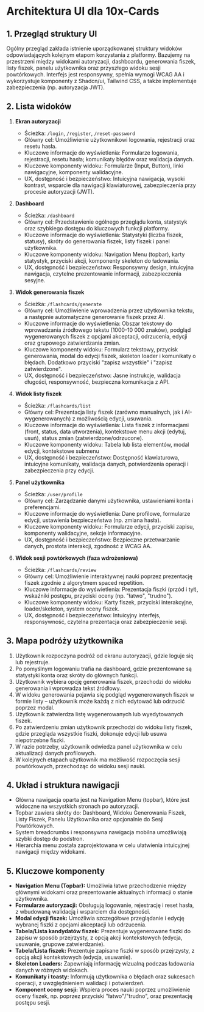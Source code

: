 # Architektura UI dla 10x-Cards

## 1. Przegląd struktury UI

Ogólny przegląd zakłada istnienie uporządkowanej struktury widoków odpowiadających kolejnym etapom korzystania z platformy. Bazujemy na przestrzeni między widokami autoryzacji, dashboardu, generowania fiszek, listy fiszek, panelu użytkownika oraz przyszłego widoku sesji powtórkowych. Interfejs jest responsywny, spełnia wymogi WCAG AA i wykorzystuje komponenty z Shadcn/ui, Tailwind CSS, a także implementuje zabezpieczenia (np. autoryzacja JWT).

## 2. Lista widoków

1. **Ekran autoryzacji**
   - Ścieżka: `/login`, `/register`, `/reset-password`
   - Główny cel: Umożliwienie użytkownikowi logowania, rejestracji oraz resetu hasła.
   - Kluczowe informacje do wyświetlenia: Formularze logowania, rejestracji, resetu hasła; komunikaty błędów oraz walidacja danych.
   - Kluczowe komponenty widoku: Formularze (Input, Button), linki nawigacyjne, komponenty walidacyjne.
   - UX, dostępność i bezpieczeństwo: Intuicyjna nawigacja, wysoki kontrast, wsparcie dla nawigacji klawiaturowej, zabezpieczenia przy procesie autoryzacji (JWT).

2. **Dashboard**
   - Ścieżka: `/dashboard`
   - Główny cel: Przedstawienie ogólnego przeglądu konta, statystyk oraz szybkiego dostępu do kluczowych funkcji platformy.
   - Kluczowe informacje do wyświetlenia: Statystyki (liczba fiszek, statusy), skróty do generowania fiszek, listy fiszek i panel użytkownika.
   - Kluczowe komponenty widoku: Navigation Menu (topbar), karty statystyk, przyciski akcji, komponenty skeleton do ładowania.
   - UX, dostępność i bezpieczeństwo: Responsywny design, intuicyjna nawigacja, czytelne prezentowanie informacji, zabezpieczenia sesyjne.

3. **Widok generowania fiszek**
   - Ścieżka: `/flashcards/generate`
   - Główny cel: Umożliwienie wprowadzenia przez użytkownika tekstu, a następnie automatyczne generowanie fiszek przez AI. 
   - Kluczowe informacje do wyświetlenia: Obszar tekstowy do wprowadzania źródłowego tekstu (1000-10 000 znaków), podgląd wygenerowanych fiszek z opcjami akceptacji, odrzucenia, edycji oraz grupowego zatwierdzania zmian.
   - Kluczowe komponenty widoku: Formularz tekstowy, przycisk generowania, modal do edycji fiszek, skeleton loader i komunikaty o błędach. Dodatkowo przyciski "zapisz wszystkie" i "zapisz zatwierdzone".
   - UX, dostępność i bezpieczeństwo: Jasne instrukcje, walidacja długości, responsywność, bezpieczna komunikacja z API.

4. **Widok listy fiszek**
   - Ścieżka: `/flashcards/list`
   - Główny cel: Prezentacja listy fiszek (zarówno manualnych, jak i AI-wygenerowanych) z możliwością edycji, usuwania.
   - Kluczowe informacje do wyświetlenia: Lista fiszek z informacjami (front, status, data utworzenia), kontekstowe menu akcji (edytuj, usuń), status zmian (zatwierdzone/odrzucone).
   - Kluczowe komponenty widoku: Tabela lub lista elementów, modal edycji, kontekstowe submenu
   - UX, dostępność i bezpieczeństwo: Dostępność klawiaturowa, intuicyjne komunikaty, walidacja danych, potwierdzenia operacji i zabezpieczenia przy edycji.

5. **Panel użytkownika**
   - Ścieżka: `/user/profile`
   - Główny cel: Zarządzanie danymi użytkownika, ustawieniami konta i preferencjami.
   - Kluczowe informacje do wyświetlenia: Dane profilowe, formularze edycji, ustawienia bezpieczeństwa (np. zmiana hasła).
   - Kluczowe komponenty widoku: Formularze edycji, przyciski zapisu, komponenty walidacyjne, sekcje informacyjne.
   - UX, dostępność i bezpieczeństwo: Bezpieczne przetwarzanie danych, prostota interakcji, zgodność z WCAG AA.

6. **Widok sesji powtórkowych (faza wdrożeniowa)**
   - Ścieżka: `/flashcards/review`
   - Główny cel: Umożliwienie interaktywnej nauki poprzez prezentację fiszek zgodnie z algorytmem spaced repetition.
   - Kluczowe informacje do wyświetlenia: Prezentacja fiszki (przód i tył), wskaźniki postępu, przyciski oceny (np. "łatwo", "trudno").
   - Kluczowe komponenty widoku: Karty fiszek, przyciski interakcyjne, loader/skeleton, system oceny fiszek.
   - UX, dostępność i bezpieczeństwo: Intuicyjny interfejs, responsywność, czytelna prezentacja oraz zabezpieczenie sesji.

## 3. Mapa podróży użytkownika

1. Użytkownik rozpoczyna podróż od ekranu autoryzacji, gdzie loguje się lub rejestruje.
2. Po pomyślnym logowaniu trafia na dashboard, gdzie prezentowane są statystyki konta oraz skróty do głównych funkcji.
3. Użytkownik wybiera opcję generowania fiszek, przechodzi do widoku generowania i wprowadza tekst źródłowy.
4. W widoku generowania pojawia się podgląd wygenerowanych fiszek w formie listy – użytkownik może każdą z nich edytować lub odrzucić poprzez modal.
5. Użytkownik zatwierdza listę wygenerowanych lub wyedytowanych fiszek.
5. Po zatwierdzeniu zmian użytkownik przechodzi do widoku listy fiszek, gdzie przegląda wszystkie fiszki, dokonuje edycji lub usuwa niepotrzebne fiszki.
6. W razie potrzeby, użytkownik odwiedza panel użytkownika w celu aktualizacji danych profilowych.
7. W kolejnych etapach użytkownik ma możliwość rozpoczęcia sesji powtórkowych, przechodząc do widoku sesji nauki.

## 4. Układ i struktura nawigacji

- Główna nawigacja oparta jest na Navigation Menu (topbar), które jest widoczne na wszystkich stronach po autoryzacji.
- Topbar zawiera skróty do: Dashboard, Widoku Generowania Fiszek, Listy Fiszek, Panelu Użytkownika oraz opcjonalnie do Sesji Powtórkowych.
- System breadcrumbs i responsywna nawigacja mobilna umożliwiają szybki dostęp do podstron.
- Hierarchia menu została zaprojektowana w celu ułatwienia intuicyjnej nawigacji między widokami.

## 5. Kluczowe komponenty

- **Navigation Menu (Topbar):** Umożliwia łatwe przechodzenie między głównymi widokami oraz prezentowanie aktualnych informacji o stanie użytkownika.
- **Formularze autoryzacji:** Obsługują logowanie, rejestrację i reset hasła, z wbudowaną walidacją i wsparciem dla dostępności.
- **Modal edycji fiszek:** Umożliwia szczegółowe przeglądanie i edycję wybranej fiszki z opcjami akceptacji lub odrzucenia.
- **Tabela/Lista kandydatów fiszek:** Prezentuje wygenerowane fiszki do zapisu w sposób przejrzysty, z opcją akcji kontekstowych (edycja, usuwanie, grupowe zatwierdzanie).
- **Tabela/Lista fiszek:** Prezentuje zapisane fiszki w sposób przejrzysty, z opcją akcji kontekstowych (edycja, usuwanie).
- **Skeleton Loaders:** Zapewniają informację wizualną podczas ładowania danych w różnych widokach.
- **Komunikaty i toasty:** Informują użytkownika o błędach oraz sukcesach operacji, z uwzględnieniem walidacji i potwierdzeń.
- **Komponent oceny sesji:** Wspiera proces nauki poprzez umożliwienie oceny fiszek, np. poprzez przyciski "łatwo"/"trudno", oraz prezentację postępu sesji. 